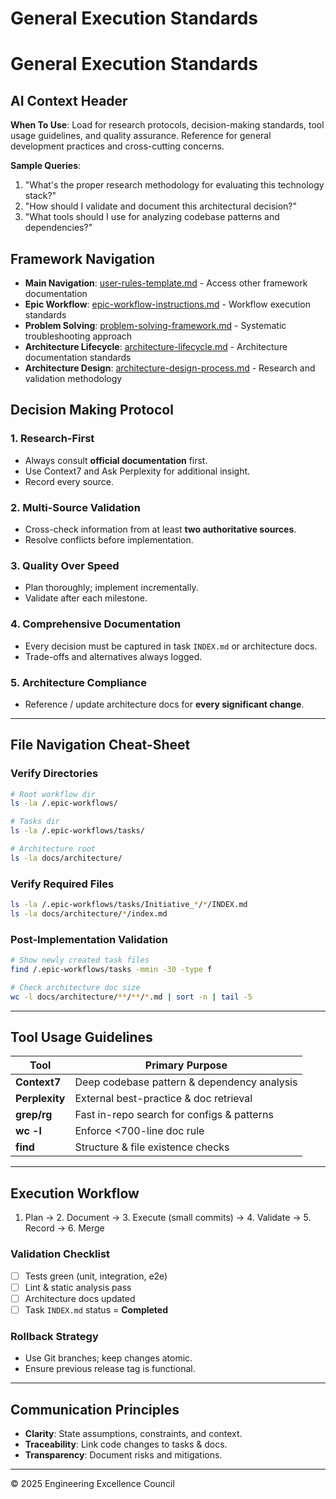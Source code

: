 # General Execution Standards

# General Execution Standards

## AI Context Header
**When To Use**: Load for research protocols, decision-making standards, tool usage guidelines, and quality assurance. Reference for general development practices and cross-cutting concerns.

**Sample Queries**:
1. "What's the proper research methodology for evaluating this technology stack?"
2. "How should I validate and document this architectural decision?"
3. "What tools should I use for analyzing codebase patterns and dependencies?"

## Framework Navigation
- **Main Navigation**: [user-rules-template.md](./user-rules-template.md) - Access other framework documentation
- **Epic Workflow**: [epic-workflow-instructions.md](./epic-workflow-instructions.md) - Workflow execution standards
- **Problem Solving**: [problem-solving-framework.md](./problem-solving-framework.md) - Systematic troubleshooting approach
- **Architecture Lifecycle**: [architecture-lifecycle.md](./architecture-lifecycle.md) - Architecture documentation standards
- **Architecture Design**: [architecture-design-process.md](./architecture-design-process.md) - Research and validation methodology

## Decision Making Protocol

### 1. Research-First
- Always consult **official documentation** first.
- Use Context7 and Ask Perplexity for additional insight.
- Record every source.

### 2. Multi-Source Validation
- Cross-check information from at least **two authoritative sources**.
- Resolve conflicts before implementation.

### 3. Quality Over Speed
- Plan thoroughly; implement incrementally.
- Validate after each milestone.

### 4. Comprehensive Documentation
- Every decision must be captured in task `INDEX.md` or architecture docs.
- Trade-offs and alternatives always logged.

### 5. Architecture Compliance
- Reference / update architecture docs for **every significant change**.

---

## File Navigation Cheat-Sheet

### Verify Directories
```bash
# Root workflow dir
ls -la /.epic-workflows/

# Tasks dir
ls -la /.epic-workflows/tasks/

# Architecture root
ls -la docs/architecture/
```

### Verify Required Files
```bash
ls -la /.epic-workflows/tasks/Initiative_*/*/INDEX.md
ls -la docs/architecture/*/index.md
```

### Post-Implementation Validation
```bash
# Show newly created task files
find /.epic-workflows/tasks -mmin -30 -type f

# Check architecture doc size
wc -l docs/architecture/**/**/*.md | sort -n | tail -5
```

---

## Tool Usage Guidelines

| Tool          | Primary Purpose                               |
|---------------|-----------------------------------------------|
| **Context7**  | Deep codebase pattern & dependency analysis   |
| **Perplexity**| External best-practice & doc retrieval        |
| **grep/rg**   | Fast in-repo search for configs & patterns    |
| **wc -l**     | Enforce <700-line doc rule                    |
| **find**      | Structure & file existence checks             |

---

## Execution Workflow
1. Plan → 2. Document → 3. Execute (small commits) → 4. Validate → 5. Record → 6. Merge

### Validation Checklist
- [ ] Tests green (unit, integration, e2e)
- [ ] Lint & static analysis pass
- [ ] Architecture docs updated
- [ ] Task `INDEX.md` status = **Completed**

### Rollback Strategy
- Use Git branches; keep changes atomic.
- Ensure previous release tag is functional.

---

## Communication Principles
- **Clarity**: State assumptions, constraints, and context.
- **Traceability**: Link code changes to tasks & docs.
- **Transparency**: Document risks and mitigations.

---

© 2025 Engineering Excellence Council
